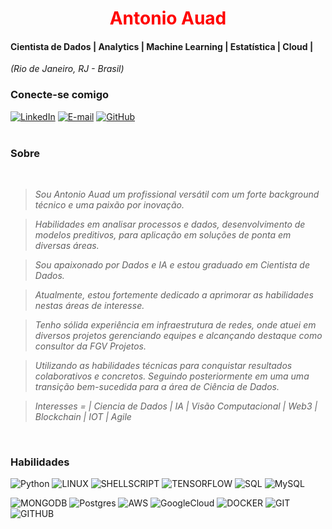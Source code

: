 <h1 align="center"> 
  <a href="https://www.linkedin.com/in/antonioauad/" style="color: #f00 !important; text-decoration: none; color: inherit;">
    <span>Antonio Auad</span>
  </a>
</h1>

#### Cientista de Dados | Analytics | Machine Learning | Estatística | Cloud |
<i>(Rio de Janeiro, RJ - Brasil)</i>

### Conecte-se comigo

[![LinkedIn](https://img.shields.io/badge/linkedin-%230077B5.svg?style=for-the-badge&logo=linkedin&logoColor=white)](https://www.linkedin.com/in/antonioauad/)
[![E-mail](https://img.shields.io/badge/-Email-0077B5?style=for-the-badge&logo=microsoft-outlook&logoColor=white)](mailto:aauad@outlook.com.br) 
[![GitHub](https://img.shields.io/badge/GitHub-0077B5?style=for-the-badge&logo=github&logoColor=white)](https://github.com/auad-a)
<br />
<br />

###  Sobre
<i>
<br />

> Sou Antonio Auad um profissional versátil com um forte background técnico e uma paixão por inovação.

> Habilidades em analisar processos e dados, desenvolvimento de modelos preditivos, para aplicação em soluções de ponta em diversas áreas.

> Sou apaixonado por Dados e IA e estou graduado em Cientista de Dados. 

> Atualmente, estou fortemente dedicado a aprimorar as habilidades nestas áreas de interesse.

> Tenho sólida experiência em infraestrutura de redes, onde atuei em diversos projetos gerenciando equipes e alcançando destaque como consultor da FGV Projetos.

> Utilizando as habilidades técnicas para conquistar resultados colaborativos e concretos.
Seguindo posteriormente em uma uma transição bem-sucedida para a área de Ciência de Dados.

> Interesses = | Ciencia de Dados | IA | Visão Computacional | Web3 | Blockchain | IOT | Agile

</i>

<br />


### Habilidades
![Python](https://img.shields.io/badge/Python-000?style=for-the-badge&logo=python&logoColor=3776AB)
![LINUX](https://img.shields.io/badge/Linux-FCC624?style=for-the-badge&logo=linux&logoColor=black)
![SHELLSCRIPT](https://img.shields.io/badge/Shell_Script-121011?style=for-the-badge&logo=gnu-bash&logoColor=white)
![TENSORFLOW](https://img.shields.io/badge/TensorFlow-FF6F00?style=for-the-badge&logo=tensorflow&logoColor=white)
![SQL](https://img.shields.io/badge/Microsoft%20SQL%20Server-CC2927?style=for-the-badge&logo=microsoft%20sql%20server&logoColor=white)
![MySQL](https://img.shields.io/badge/mysql-4479A1.svg?style=for-the-badge&logo=mysql&logoColor=white)

![MONGODB](https://img.shields.io/badge/MongoDB-4EA94B?style=for-the-badge&logo=mongodb&logoColor=white)
![Postgres](https://img.shields.io/badge/postgres-%23316192.svg?style=for-the-badge&logo=postgresql&logoColor=white)
![AWS](https://img.shields.io/badge/AWS-%23FF9900.svg?style=for-the-badge&logo=amazon-aws&logoColor=white)
![GoogleCloud](https://img.shields.io/badge/GoogleCloud-%234285F4.svg?style=for-the-badge&logo=google-cloud&logoColor=white)
![DOCKER](https://img.shields.io/badge/-Docker-05122A?style=flat&logo=docker)
![GIT](https://img.shields.io/badge/GIT-E44C30?style=for-the-badge&logo=git&logoColor=white)
![GITHUB](https://img.shields.io/badge/GitHub-100000?style=for-the-badge&logo=github&logoColor=white)

